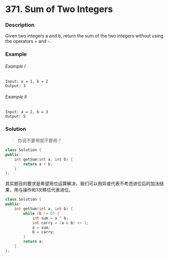 # 371. Sum of Two Integers

### Description

Given two integers a and b, return the sum of the two integers without using the operators + and -.

### Example

###### Example I

```
Input: a = 1, b = 2
Output: 3
```

###### Example II

```
Input: a = 2, b = 3
Output: 5
```

### Solution

> 你说不要用就不要用？

```c++
class Solution {
public:
    int getSum(int a, int b) {
        return a + b;
    }
};
```

其实题目的要求是希望用位运算解决，我们可以用异或代表不考虑进位后的加法结果，用与操作和1次移位代表进位。

```c++
class Solution {
public:
    int getSum(int a, int b) {
        while (b != 0) {
            int sum = a ^ b;
            int carry = (a & b) << 1;
            a = sum;
            b = carry;
        }
        return a;
    }
};
```
